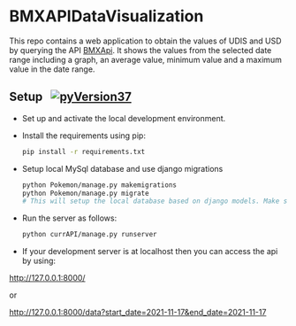 # BMXAPIDataVisualization

This repo contains a web application to obtain the values of UDIS and USD by querying the API
[BMXApi](https://www.banxico.org.mx/SieAPIRest/service/v1/;jsessionid=5fa4f900baccc38cd60cb4f38981).  It shows the values from the selected  date range including a graph, an average value, minimum value and a maximum value in the date range.


## Setup &nbsp; [![pyVersion37](https://img.shields.io/badge/python-3.9-blue.svg)](https://www.python.org/downloads/release/python-397/)

- Set up and activate the local development environment.


- Install the requirements using pip:

    ```sh
    pip install -r requirements.txt
    ```

- Setup local MySql database and use django migrations 

    ```sh
    python Pokemon/manage.py makemigrations
    python Pokemon/manage.py migrate
    # This will setup the local database based on django models. Make sure you are in the same directory as manage.py file
    ```
- Run the server as follows:

    ```sh
    python currAPI/manage.py runserver
    ```

- If your development server is at localhost then you can access the api by using:

http://127.0.0.1:8000/

or

http://127.0.0.1:8000/data?start_date=2021-11-17&end_date=2021-11-17
